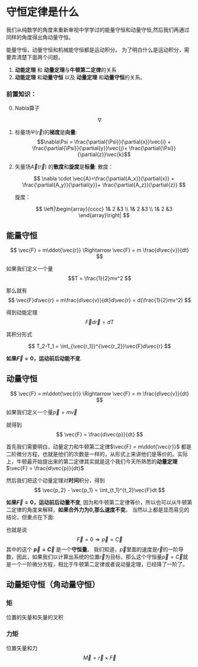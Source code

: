 # 守恒定律是什么

我们从纯数学的角度来重新审视中学学过的能量守恒和动量守恒,然后我们再通过同样的角度得出角动量守恒。

能量守恒，动量守恒和机械能守恒都是运动积分。 为了明白什么是运动积分，需要弄清楚下面两个问题。
1. **动能定理** 和 **动量定理**与**牛顿第二定律**的关系
2. **动能定理** 和**动量守恒** 以及 **动量定理** 和**动量守恒**的关系。


### 前置知识：

0. Nabla算子

$$
\nabla
$$

1. 标量场$\Psi(\vec{r})$的**梯度**是**向量**:
   $$\nabla\Psi = \frac{\partial{\Psi}}{\partial{x}}\vec{i} + \frac{\partial{\Psi}}{\partial{y}}\vec{j}+ \frac{\partial{\Psi}}{\partial{z}}\vec{k}$$

2. 矢量场$\vec{A}(\vec{r})$ 的**散度**和**旋度**是**标量**:
   散度：

   $$
   \nabla \cdot \vec{A}=\frac{\partial{A_x}}{\partial{x}} + \frac{\partial{A_y}}{\partial{y}}+ \frac{\partial{A_z}}{\partial{z}}
   $$

   旋度：

   $$
   \left|\begin{array}{cccc}
   1& 2 &3    \\
   1& 2 &3    \\
   1& 2 &3
   \end{array}\right|
   $$


## 能量守恒

$$
\vec{F} = m\ddot{\vec{r}} \Rightarrow \vec{F} = m \frac{d\vec{v}}{dt}
$$

如果我们定义一个量
$$T = \frac{1}{2}mv^2 $$

那么就有
$$
\vec{F}d\vec{r} = m\frac{d\vec{v}}{dt}d\vec{r} = d(\frac{1}{2}mv^2)
$$

得到动能定理
$$\vec{F}d\vec{r} = dT$$

其积分形式

$$
T_2-T_1 = \int_{\vec{r_1}}^{\vec{r_2}}\vec{F}d\vec{r}
$$

**如果$\vec{F} = 0$，运动前后动能不变**.

## 动量守恒

$$
\vec{F} = m\ddot{\vec{r}} \Rightarrow \vec{F} = m \frac{d\vec{v}}{dt}
$$

如果我们定义一个量$\vec{p} = m\vec{v}$

就得到
$$
\vec{F} = \frac{d\vec{p}}{dt}
$$

首先我们需要明白，动量定力和牛顿第二定律$\vec{F} = m\ddot{\vec{r}}$ 都是二阶微分方程，也就是他们的次数是一样的，从形式上来讲他们是等价的。实际上，牛顿最开始提出来的第二定律其实就是这个我们今天所熟悉的**动量定理**$\vec{F} = \frac{d\vec{p}}{dt}$

然后我们把这个动量定理对**时间**积分，得到
$$
\vec{p_2} - \vec{p_1} = \int_{t_1}^{t_2}\vec{F}dt
$$

**如果$\vec{F} = 0$，运动前后动量不变**, 因为和牛顿第二定律等价，所以也可以从牛顿第二定律的角度来解释，**如果合外力为0,那么速度不变**。
当然以上都是显而易见的结论，但重点在下面:

也就是说
$$
\vec{F} = 0 \Rightarrow \vec{p} = \vec{C}
$$
其中的这个 **$\vec{p}= \vec{C}$** 是一个**守恒量**。
我们知道，$\vec{p}$里面的速度是$\vec{r}$的一阶导数，因此，如果我们以计算出系统的位置$\vec{r}$为目标，那么这个守恒量$\vec{p} = \vec{C}$就是一个一阶微分方程，相比于牛顿第二定律或者说动量定理，已经降了一阶了。


## 动量矩守恒（角动量守恒）

### 矩
位置的矢量和矢量的叉积
### 力矩
位置矢量和力
$$
\vec{M} = \vec{r}\times\vec{F}
$$